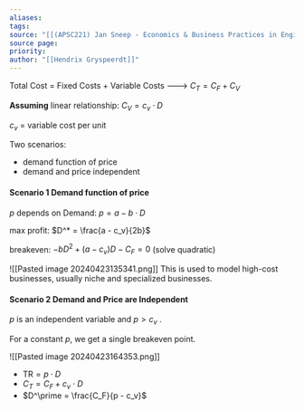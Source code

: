 ```yaml
---
aliases: 
tags: 
source: "[[(APSC221) Jan Sneep - Economics & Business Practices in Engineering.pdf#page=27&selection=180,0,185,12|(APSC221) Jan Sneep - Economics & Business Practices in Engineering, page 27]]"
source page: 
priority: 
author: "[[Hendrix Gryspeerdt]]"
---
```

Total Cost = Fixed Costs + Variable Costs ---> $C_T = C_F + C_V$

**Assuming** linear relationship: $C_V = c_v\cdot D$

$c_v$ = variable cost per unit

Two scenarios:
- demand function of price
- demand and price independent

#### Scenario 1 Demand function of price
$p$ depends on Demand: $p = a - b \cdot D$

max profit: $D^* = \frac{a - c_v}{2b}$

breakeven: $-bD^2 + (a-c_v)D - C_F = 0$ (solve quadratic)

![[Pasted image 20240423135341.png]]
This is used to model high-cost businesses, usually niche and specialized businesses.
#### Scenario 2 Demand and Price are Independent
$p$ is an independent variable and $p > c_v$ .

For a constant $p$, we get a single breakeven point.

![[Pasted image 20240423164353.png]]

- $\text{TR} = p \cdot D$
- $C_T = C_F + c_v \cdot D$
- $D^\prime = \frac{C_F}{p - c_v}$
